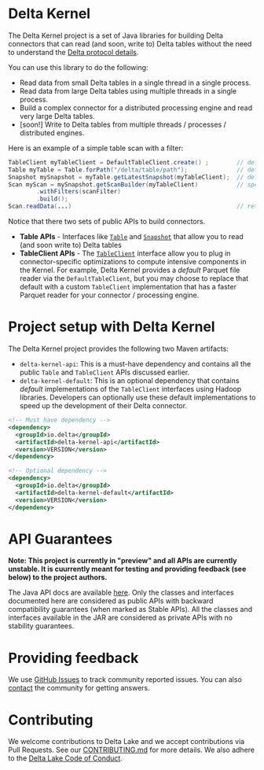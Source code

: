 # Delta Kernel

The Delta Kernel project is a set of Java libraries for building Delta connectors that can read  (and soon, write to) Delta tables without the need to understand the [Delta protocol details](https://github.com/delta-io/delta/blob/master/PROTOCOL.md).

You can use this library to do the following:
- Read data from small Delta tables in a single thread in a single process.
- Read data from large Delta tables using multiple threads in a single process.
- Build a complex connector for a distributed processing engine and read very large Delta tables.
- [soon!] Write to Delta tables from multiple threads / processes / distributed engines.

Here is an example of a simple table scan with a filter:
```java
TableClient myTableClient = DefaultTableClient.create() ;        // define a client (more details below)
Table myTable = Table.forPath("/delta/table/path");              // define what table to scan
Snapshot mySnapshot = myTable.getLatestSnapshot(myTableClient);  // define which version of table to scan
Scan myScan = mySnapshot.getScanBuilder(myTableClient)           // specify the scan details
        .withFilters(scanFilter)
        .build();
Scan.readData(...)                                               // returns the table data 
```

Notice that there two sets of public APIs to build connectors. 
- **Table APIs** - Interfaces like [`Table`](https://delta-io.github.io/delta/snapshot/kernel-api/java/api/index.html?io/delta/kernel/Table.html) and [`Snapshot`](https://delta-io.github.io/delta/snapshot/kernel-api/java/api/index.html?io/delta/kernel/Snapshot.html) that allow you to read (and soon write to) Delta tables 
- **TableClient APIs** - The [`TableClient`](https://delta-io.github.io/delta/snapshot/kernel-api/java/api/index.html?io/delta/kernel/Table.html) interface allow you to plug in connector-specific optimizations to compute intensive components in the Kernel. For example, Delta Kernel provides a *default* Parquet file reader via the `DefaultTableClient`, but you may choose to replace that default with a custom `TableClient` implementation that has a faster Parquet reader for your connector / processing engine.

# Project setup with Delta Kernel 
The Delta Kernel project provides the following two Maven artifacts:
- `delta-kernel-api`: This is a must-have dependency and contains all the public `Table` and `TableClient` APIs discussed earlier.
- `delta-kernel-default`: This is an optional dependency that contains *default* implementations of the `TableClient` interfaces using Hadoop libraries. Developers can optionally use these default implementations to speed up the development of their Delta connector.
```xml
<!-- Must have dependency -->
<dependency>
  <groupId>io.delta</groupId>
  <artifactId>delta-kernel-api</artifactId>
  <version>VERSION</version>
</dependency>

<!-- Optional dependency -->
<dependency>
  <groupId>io.delta</groupId>
  <artifactId>delta-kernel-default</artifactId>
  <version>VERSION</version>
</dependency>
```

# API Guarantees
**Note: This project is currently in "preview" and all APIs are currently unstable. It is cuurrently meant for testing and providing feedback (see below) to the project authors.**

The Java API docs are available [here](https://delta-io.github.io/delta/snapshot/kernel-api/java/api/index.html). Only the classes and interfaces documented here are considered as public APIs with backward compatibility guarantees (when marked as Stable APIs). All the classes and interfaces available in the JAR are considered as private APIs with no stability guarantees.   

# Providing feedback
We use [GitHub Issues](https://github.com/delta-io/delta/issues) to track community reported issues. You can also [contact](#community) the community for getting answers.

# Contributing
We welcome contributions to Delta Lake and we accept contributions via Pull Requests. See our [CONTRIBUTING.md](https://github.com/delta-io/delta/blob/master/CONTRIBUTING.md) for more details. We also adhere to the [Delta Lake Code of Conduct](https://github.com/delta-io/delta/blob/master/CODE_OF_CONDUCT.md).

















